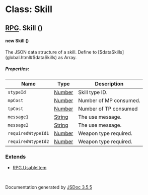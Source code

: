 # Class: Skill

## [RPG](RPG.md).  Skill ()

#### new Skill ()

The JSON data structure of a skill. Define to [$dataSkills](global.html#$dataSkills) as Array.

##### Properties:

| Name | Type | Description |
| --- | --- | --- |
| `stypeId` | [Number](Number.md) | Skill type ID. |
| `mpCost` | [Number](Number.md) | Number of MP consumed. |
| `tpCost` | [Number](Number.md) | Number of TP consumed |
| `message1` | [String](String.md) | The use message. |
| `message2` | [String](String.md) | The use message. |
| `requiredWtypeId1` | [Number](Number.md) | Weapon type required. |
| `requiredWtypeId2` | [Number](Number.md) | Weapon type required. |

<dl>
</dl>

### Extends

* [RPG.UsableItem](RPG.UsableItem.md)

 <br>

  Documentation generated by [JSDoc 3.5.5](https://github.com/jsdoc3/jsdoc)
